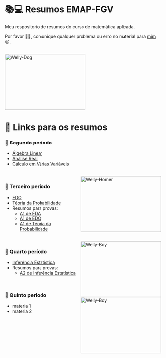 <!-- <div style="display: inline_block"><br>
  <img align="right" alt="Welly-Yodinha" height="200" width="300" src="https://media.giphy.com/media/YFFGUPTPTRqIhwepA4/giphy.gif?cid=ecf05e47z7ju22xylp0rbziar6ty3n1e81kbokf4mz2rhp0l&rid=giphy.gif&ct=g">
</div> -->

# 📚💻 Resumos EMAP-FGV
Meu respositorio de resumos do curso de matemática aplicada.

Por favor 🕵️‍♂️, comunique qualquer problema ou erro no material para [mim](https://github.com/wellington36) 😉.

<div style="display: inline_block"><br>
  <img alt="Welly-Dog" height="180" width="260" src="https://media.giphy.com/media/YFFGUPTPTRqIhwepA4/giphy.gif?cid=ecf05e47z7ju22xylp0rbziar6ty3n1e81kbokf4mz2rhp0l&rid=giphy.gif&ct=g">
</div>

# 🔗 Links para os resumos

### 📙 Segundo período
  - [Álgebra Linear](https://github.com/wellington36/Resumos_EMAP-FGV/blob/main/2%20periodo/Algebra_linear.pdf)
  - [Análise Real](https://github.com/wellington36/Resumos_EMAP-FGV/blob/main/2%20periodo/Analise_real.pdf)
  - [Cálculo em Várias Variáveis](https://github.com/wellington36/Resumos_EMAP-FGV/blob/main/2%20periodo/Calculo_em_varias_variaveis.pdf)

<div style="display: inline_block"><br>
  <img align="right" alt="Welly-Homer" height="180" width="260" src="https://media.giphy.com/media/IPbS5R4fSUl5S/giphy.gif?cid=ecf05e47sfsfvr5retcjqimh3dp0m69r3x6s1rmoavg147i8&rid=giphy.gif&ct=g">
</div>

### 📘 Terceiro período
  - [EDO](https://github.com/wellington36/Resumos_EMAP-FGV/blob/main/3%20periodo/Equacoes_diferenciais_ordinarias.pdf)
  - [Téoria da Probabilidade](https://github.com/wellington36/Resumos_EMAP-FGV/blob/main/3%20periodo/Teoria_da_probabilidade.pdf)
  - Resumos para provas:
      - [A1 de EDA](https://github.com/wellington36/Resumos_EMAP-FGV/blob/main/3%20periodo/resumos_de_provas/Resumo_A1_EDA.pdf)
      - [A1 de EDO](https://github.com/wellington36/Resumos_EMAP-FGV/blob/main/3%20periodo/resumos_de_provas/Resumo_A1_EDO.pdf)
      - [A1 de Téoria da Probabilidade](https://github.com/wellington36/Resumos_EMAP-FGV/blob/main/3%20periodo/resumos_de_provas/Resumo_A1_Prob.pdf)

<div style="display: inline_block"><br>
  <img align="right" alt="Welly-Boy" height="180" width="260" src="https://media.giphy.com/media/H48YKEw3fXrcvIF2xE/giphy.gif?cid=ecf05e477wnly0jro7oy1ebh1x7rho7lha8cmcxzjvax4nki&rid=giphy.gif&ct=g">
</div>

### 📗 Quarto período
  - [Inferência Estatística](https://github.com/wellington36/Resumos_EMAP-FGV/blob/main/4%20periodo/Inferencia_estatistica.pdf)
  - Resumos para provas:
      - [A2 de Inferência Estatística](https://github.com/wellington36/Resumos_EMAP-FGV/blob/main/4%20periodo/notas_A2_Inferencia_estatistica.pdf)

<div style="display: inline_block"><br>
  <img align="right" alt="Welly-Boy" height="180" width="260" src="https://media.giphy.com/media/H48YKEw3fXrcvIF2xE/giphy.gif?cid=ecf05e477wnly0jro7oy1ebh1x7rho7lha8cmcxzjvax4nki&rid=giphy.gif&ct=g">
</div>

### 📒 Quinto periodo
  - materia 1
  - materia 2

